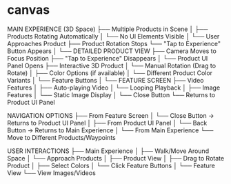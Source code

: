 # canvas
MAIN EXPERIENCE (3D Space)
├── Multiple Products in Scene
│   ├── Products Rotating Automatically
│   └── No UI Elements Visible
│
└── User Approaches Product
    ├── Product Rotation Stops
    └── "Tap to Experience" Button Appears
        │
        └── DETAILED PRODUCT VIEW
            ├── Camera Moves to Focus Position
            ├── "Tap to Experience" Disappears
            │
            └── Product UI Panel Opens
                ├── Interactive 3D Product
                │   └── Manual Rotation (Drag to Rotate)
                │
                ├── Color Options (if available)
                │   └── Different Product Color Variants
                │
                └── Feature Buttons
                    │
                    └── FEATURE SCREEN
                        ├── Video Features
                        │   ├── Auto-playing Video
                        │   └── Looping Playback
                        │
                        ├── Image Features
                        │   └── Static Image Display
                        │
                        └── Close Button
                            └── Returns to Product UI Panel
                            
NAVIGATION OPTIONS
├── From Feature Screen
│   └── Close Button → Returns to Product UI Panel
│
├── From Product UI Panel
│   └── Back Button → Returns to Main Experience
│
└── From Main Experience
    └── Move to Different Products/Waypoints

USER INTERACTIONS
├── Main Experience
│   ├── Walk/Move Around Space
│   └── Approach Products
│
├── Product View
│   ├── Drag to Rotate Product
│   ├── Select Colors
│   └── Click Feature Buttons
│
└── Feature View
    └── View Images/Videos
